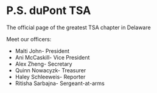 # P.S. duPont TSA
The official page of the greatest TSA chapter in Delaware

Meet our officers: 
  <ul><li>Malti John- President</li>
  <li>Ani McCaskill- Vice President
  <li>Alex Zheng- Secretary
  <li>Quinn Nowacyzk- Treasurer
  <li>Haley Schleeweis- Reporter
  <li>Ritisha Sarbajna- Sergeant-at-arms</ul>
